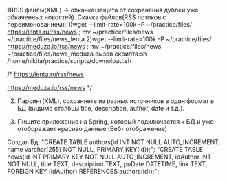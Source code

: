 1)RSS файлы(XML) -> обкачка(защита от сохранения дублей уже обкаченных новостей).
Скачка файлов(RSS потоков с переименованием):
   1)wget --limit-rate=100k -P ~/practice/files/ https://lenta.ru/rss/news ; mv ~/practice/files/news ~/practice/files/news_lenta
   2)wget --limit-rate=100k -P ~/practice/files/ https://meduza.io/rss/news ; mv ~/practice/files/news ~/practice/files/news_meduza
вызов скрипта:sh /home/nikita/practice/scripts/downoload.sh


/*
https://lenta.ru/rss/news

https://meduza.io/rss/news
*/


2) Парсинг(XML), сохраняете из разных источников в один формат в БД (видимо столбцы title, description, author, date и т.д.).

3) Пишите приложение на Spring, который подключается к БД и уже отоборажает красиво данные.(Веб- отображение)



Создал Бд:
"CREATE TABLE authors(id INT NOT NULL AUTO_INCREMENT, name varchar(255) NOT NULL, PRIMARY KEY(id));";
"CREATE TABLE news(id INT PRIMARY KEY NOT NULL AUTO_INCREMENT, idAuthor INT NOT NULL, title TEXT, description TEXT, puDate DATETIME, link TEXT, FOREIGN KEY (idAuthor)  REFERENCES authors(id));";
